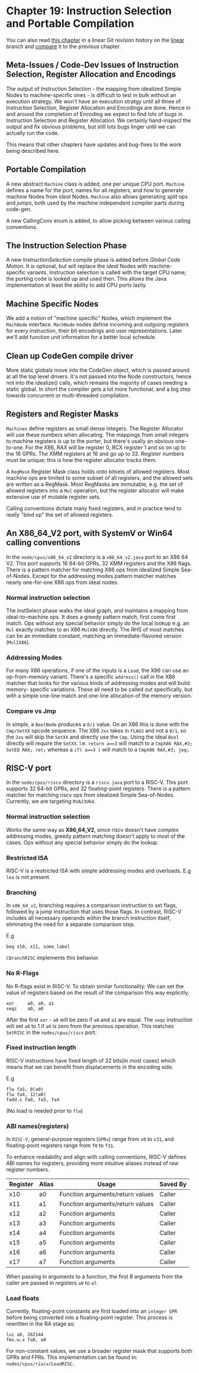 # Chapter 19: Instruction Selection and Portable Compilation

You can also read [this chapter](https://github.com/SeaOfNodes/Simple/tree/linear-chapter19) in a linear Git revision history on the [linear](https://github.com/SeaOfNodes/Simple/tree/linear) branch and [compare](https://github.com/SeaOfNodes/Simple/compare/linear-chapter18...linear-chapter19) it to the previous chapter.


## Meta-Issues / Code-Dev Issues of Instruction Selection, Register Allocation and Encodings

The output of Instruction Selection - the mapping from idealized Simple Nodes
to machine-specific ones - is difficult to test in bulk without an execution
strategy.  We won't have an execution stratgy until all three of Instruction
Selection, Register Allocation and Encodings are done.  Hence in and around the
completion of Encoding we expect to find lots of bugs in Instruction Selection
and Register Allocation.  We certainly hand-inspect the output and fix obvious
problems, but still lots bugs linger until we can actually run the code.

This means that other chapters have updates and bug-fixes to the work being
described here.


## Portable Compilation

A new abstract `Machine` class is added, one per unique CPU port.  `Machine`
defines a name for the port, names for all registers, and how to generate
machine Nodes from *ideal* Nodes.  `Machine` also allows generating *split* ops
and *jumps*, both used by the machine independent compiler parts during
code-gen.

A new CallingConv enum is added, to allow picking between various calling conventions.

## The Instruction Selection Phase

A new *InstructionSelection* compile phase is added before *Global Code
Motion*.  It is optional, but will replace the *ideal* Nodes with machine-
specific variants.  Instruction selection is called with the target CPU name;
the porting code is looked up and used then.  This allows the Java
implementation at least the ability to add CPU ports lazily.


## Machine Specific Nodes

We add a notion of "machine specific" Nodes, which implement the `MachNode`
interface.  `MachNode` nodes define incoming and outgoing registers for every
instruction, their bit encodings and user representations.  Later we'll add
function unit information for a better local schedule.


## Clean up CodeGen compile driver

More static globals move into the CodeGen object, which is passed around at all
the top level drivers.  It's not passed into the Node constructors, hence not
into the idealize() calls, which remains the majority of cases needing a static
global.  In short the compiler gets a lot more functional, and a big step
towards concurrent or multi-threaded compilation.



## Registers and Register Masks

`Machines` define registers as small dense integers.  The Register Allocator
will use these numbers when allocating.  The mappings from small integers to
machine registers is up to the porter, but there's usally an obvious
one-to-one.  For the X86, RAX will be register 0, RCX register 1 and so on up
to the 16 GPRs.  The XMM registers at 16 and go up to 32.  Register numbers
must be unique; this is how the register allocator tracks them.

A `RegMask` Register Mask class holds onto bitsets of allowed registers.  Most
machine ops are limited to some subset of all registers, and the allowed sets
are written as a RegMask.  Most RegMasks are immutable, e.g. the set of allowed
registers into a `Mul` operation, but the register allocator will make
extensive use of mutable register sets.

Calling conventions dictate many fixed registers, and in practice tend to
really "bind up" the set of allowed registers.


## An X86_64_V2 port, with SystemV or Win64 calling conventions

In the `node/cpus/x86_64_v2` directory is a `x86_64_v2.java` port to an X86 64
V2.  This port supports 16 64-bit GPRs, 32 XMM registers and the X86 flags.
There is a pattern matcher for matching X86 ops from idealized Simple
Sea-of-Nodes.  Except for the addressing modes pattern matcher matches nearly
one-for-one X86 ops from ideal nodes.

### Normal instruction selection

The instSelect phase walks the ideal graph, and maintains a mapping
from ideal-to-machine ops.  It does a greedy pattern match, first come first
match.  Ops without any special behavior simply do the local lookup e.g. an
`Mul` exactly matches to an X86 `MulX86` directly.  The RHS of most matches can
be an immediate constant, matching an immediate-flavored version (`MulIX86`).

### Addressing Modes

For many X86 operations, if one of the inputs is a `Load`, the X86 can use an
op-from-memory variant.  There's a specific `address()` call in the X86 matcher
that looks for the various kinds of addressing modes and will build memory-
specific variations.  These all need to be called out specifically, but with a
simple one-line match and one-line allocation of the memory version.

### Compare vs Jmp

In simple, a `BoolNode` produces a `0/1` value.  On an X86 this is done with
the `Cmp/SetXX` opcode sequence.  The X86 `Jxx` takes in `FLAGS` and not a
`0/1`, so the `Jxx` will skip the `SetXX` and directly use the `Cmp`.  Using
the ideal `Bool` directly will require the `SetXX`.  i.e. `return a==3` will
match to a `CmpX86 RAX,#3; SetEQ RAX; ret;` whereas a `if( a==3 )` will match
to a `CmpX86 RAX,#3; jeq;`

##  RISC-V port

In the `node/cpus/riscv` directory is a `riscv.java` port to a RISC-V.
This port supports 32 64-bit GPRs, and 32 floating-point registers.
There is a pattern matcher for matching riscv ops from idealized Simple
Sea-of-Nodes. Currently, we are targeting `RVA23U64`.

### Normal instruction selection

Works the same way as **X86_64_V2**, since riscv doesn't have *complex* addressing modes, greedy 
pattern matching doesn't apply to most of the cases. Ops without any special behavior simply do the lookup.

### Restricted ISA
RISC-V is a restricted ISA with simple addressing modes and overloads.
E.g `lea` is not present.


### Branching

In `x86_64_v2`, branching requires a comparison instruction to set flags,
followed by a jump instruction that uses those flags.  In contrast, RISC-V
includes all necessary operands within the branch instruction itself,
eliminating the need for a separate comparison step.

E.g
```
beq x10, x11, some_label 
```

`CBranchRISC` implements this behavior.

### No R-Flags

No R-flags exist in RiSC-V. To obtain similar functionality:
We can set the value of registers based on the result of the comparison this way explicitly.
```
xor     a0, a0, a1
seqz    a0, a0
```
After the first `xor` - `a0` will be zero if `a0` and `a1` are equal.
The `seqz` instruction will set `a0` to 1 if `a0` is zero from the previous operation.
This matches `SetRISC` in the `nodes/cpus/riscv` port.

### Fixed instruction length

RISC-V instructions have fixed length of 32 bits(in most cases) which means
that we can benefit from displacements in the encoding side.

E.g
```
flw fa5, 0(a0)
flw fa4, 12(a0)
fadd.s fa0, fa5, fa4
```
(No load is needed prior to `flw`)

### ABI names(registers)
In `RISC-V`, general-purpose registers (`GPRs`) range from `x0` to `x31`, and floating-point registers range 
from `f0` to `f31`.

To enhance readability and align with calling conventions, RISC-V defines ABI names for registers, providing more intuitive aliases 
instead of raw register numbers.



| Register | Alias | Usage                         | Saved By |
|----------|-------|------------------------------|----------|
| x10      | a0    | Function arguments/return values | Caller   |
| x11      | a1    | Function arguments/return values | Caller   |
| x12      | a2    | Function arguments           | Caller   |
| x13      | a3    | Function arguments           | Caller   |
| x14      | a4    | Function arguments           | Caller   |
| x15      | a5    | Function arguments           | Caller   |
| x16      | a6    | Function arguments           | Caller   |
| x17      | a7    | Function arguments           | Caller   |

When passing in arguments to a function, the first 8 arguments from the caller are passed in registers `a0` to `a7`.

### Load floats
Currently, floating-point constants are first loaded into an `integer GPR` before being converted into a floating-point register. 
This process is rewritten in the RA stage as:


````
lui a0, 262144
fmv.w.x fa0, a0
````
For non-constant values, we use a broader register mask that 
supports both GPRs and FPRs. This implementation can be found in:
`nodes/cpus/riscv/LoadRISC`.






